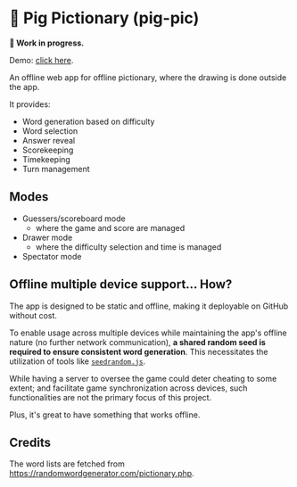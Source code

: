 # 🐷 Pig Pictionary (pig-pic)

<!-- Project name to be refined... -->

**🚧 Work in progress.**

Demo: [click here](https://andhw.github.io/pig-pic/).

An offline web app for offline pictionary, where the drawing is done outside the app.

It provides:

- Word generation based on difficulty
- Word selection
- Answer reveal
- Scorekeeping
- Timekeeping
- Turn management

## Modes

- Guessers/scoreboard mode
  - where the game and score are managed
- Drawer mode
  - where the difficulty selection and time is managed
- Spectator mode

## Offline multiple device support... How?

The app is designed to be static and offline, making it deployable on GitHub without cost.

To enable usage across multiple devices while maintaining the app's offline nature (no further network communication), **a shared random seed is required to ensure consistent word generation**.
This necessitates the utilization of tools like [`seedrandom.js`](https://www.npmjs.com/package/seedrandom).

While having a server to oversee the game could deter cheating to some extent;
and facilitate game synchronization across devices,
such functionalities are not the primary focus of this project.

Plus, it's great to have something that works offline.

## Credits

The word lists are fetched from <https://randomwordgenerator.com/pictionary.php>.
